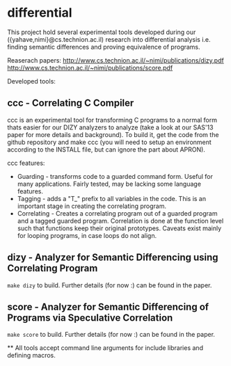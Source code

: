 differential
============

This project hold several experimental tools developed during our ({yahave,nimi}@cs.technion.ac.il) research into differential analysis i.e. finding semantic differences and proving equivalence of programs.

Reaserach papers: 
  http://www.cs.technion.ac.il/~nimi/publications/dizy.pdf
  http://www.cs.technion.ac.il/~nimi/publications/score.pdf

Developed tools:

ccc - Correlating C Compiler
----------------------------
ccc is an experimental tool for transforming C programs to a normal form thats easier for our DIZY analyzers to analyze (take a look at our SAS'13 paper for more details and background). To build it, get the code from the github repository and make ccc (you will need to setup an environment according to the INSTALL file, but can ignore the part about APRON).

ccc features:

- Guarding - transforms code to a guarded command form. Useful for many applications. Fairly tested, may be lacking some language features.
- Tagging - adds a "T_" prefix to all variables in the code. This is an important stage in creating the correlating program.
- Correlating - Creates a correlating program out of a guarded program and a tagged guarded program. Correlation is done at the function level such that functions keep their original prototypes. Caveats exist mainly for looping programs, in case loops do not align.


dizy - Analyzer for Semantic Differencing using Correlating Program
--------------------------------------------------------------------
``make dizy`` to build. Further details (for now :) can be found in the paper.

score - Analyzer for Semantic Differencing of Programs via Speculative Correlation
----------------------------------------------------------------
``make score`` to build. Further details (for now :) can be found in the paper.


** All tools accept command line arguments for include libraries and defining macros. 
